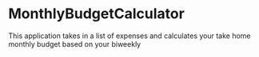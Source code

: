 # MonthlyBudgetCalculator

This application takes in a list of expenses and calculates your take home monthly budget based on your biweekly
